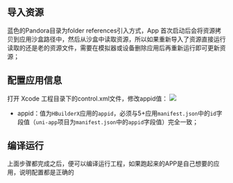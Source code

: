 ## 导入资源

蓝色的Pandora目录为folder references引入方式，App 首次启动后会将资源拷贝到应用沙盒路径中，然后从沙盒中读取资源，所以如果重新导入了资源直接运行读取的还是老的资源文件，需要在模拟器或设备删除应用后再重新运行即可更新资源；

## 配置应用信息

打开 Xcode 工程目录下的control.xml文件，修改appid值：
![](https://img-cdn-qiniu.dcloud.net.cn/uploads/article/20190424/f16ec2cf192ebd5a8fa653b444771841.png)

- appid：值为`HBuilderX`应用的`appid`，必须与5+应用`manifest.json`中的`id`字段值（`uni-app`项目为`manifest.json`中的`appid`字段值）完全一致；

## 编译运行
上面步骤都完成之后，便可以编译运行工程，如果跑起来的APP是自己想要的应用，说明配置都是正确的

